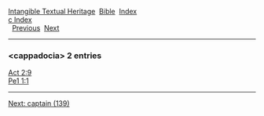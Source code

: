 [Intangible Textual Heritage](../../index)  [Bible](../index) 
[Index](index)   
[c Index](_c_)  
  [Previous](c01893)  [Next](c01895) 

------------------------------------------------------------------------

### &lt;cappadocia&gt; 2 entries

[Act 2:9](../kjv/act002.htm#009)  
[Pe1 1:1](../kjv/pe1001.htm#001)  

------------------------------------------------------------------------

[Next: captain (139)](c01895)
